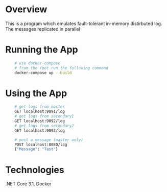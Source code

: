 # Overview

This is a program which emulates fault-tolerant in-memory distirbuted log. The messages replicated in parallel

# Running the App

```bash
    # use docker-compose
    # from the root run the following command
    docker-compose up --build
```

# Using the App

```bash
    # get logs from master
    GET localhost:9091/log
    # get logs from secondary1
    GET localhost:9092/log
    # get logs from secondary2
    GET localhost:9093/log

    # post a message (master only)
    POST localhost:8080/log 
    {"Message": "Test"}
```
# Technologies

.NET Core 3.1, Docker
